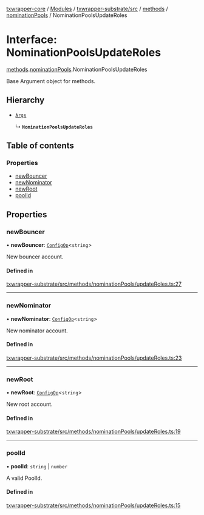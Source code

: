 [txwrapper-core](../README.md) / [Modules](../modules.md) / [txwrapper-substrate/src](../modules/txwrapper_substrate_src.md) / [methods](../modules/txwrapper_substrate_src.methods.md) / [nominationPools](../modules/txwrapper_substrate_src.methods.nominationPools.md) / NominationPoolsUpdateRoles

# Interface: NominationPoolsUpdateRoles

[methods](../modules/txwrapper_substrate_src.methods.md).[nominationPools](../modules/txwrapper_substrate_src.methods.nominationPools.md).NominationPoolsUpdateRoles

Base Argument object for methods.

## Hierarchy

- [`Args`](../modules/txwrapper_core_src.md#args)

  ↳ **`NominationPoolsUpdateRoles`**

## Table of contents

### Properties

- [newBouncer](txwrapper_substrate_src.methods.nominationPools.NominationPoolsUpdateRoles.md#newbouncer)
- [newNominator](txwrapper_substrate_src.methods.nominationPools.NominationPoolsUpdateRoles.md#newnominator)
- [newRoot](txwrapper_substrate_src.methods.nominationPools.NominationPoolsUpdateRoles.md#newroot)
- [poolId](txwrapper_substrate_src.methods.nominationPools.NominationPoolsUpdateRoles.md#poolid)

## Properties

### newBouncer

• **newBouncer**: [`ConfigOp`](../modules/txwrapper_substrate_src.methods.nominationPools.md#configop)\<`string`\>

New bouncer account.

#### Defined in

[txwrapper-substrate/src/methods/nominationPools/updateRoles.ts:27](https://github.com/paritytech/txwrapper-core/blob/fe8eeb2/packages/txwrapper-substrate/src/methods/nominationPools/updateRoles.ts#L27)

___

### newNominator

• **newNominator**: [`ConfigOp`](../modules/txwrapper_substrate_src.methods.nominationPools.md#configop)\<`string`\>

New nominator account.

#### Defined in

[txwrapper-substrate/src/methods/nominationPools/updateRoles.ts:23](https://github.com/paritytech/txwrapper-core/blob/fe8eeb2/packages/txwrapper-substrate/src/methods/nominationPools/updateRoles.ts#L23)

___

### newRoot

• **newRoot**: [`ConfigOp`](../modules/txwrapper_substrate_src.methods.nominationPools.md#configop)\<`string`\>

New root account.

#### Defined in

[txwrapper-substrate/src/methods/nominationPools/updateRoles.ts:19](https://github.com/paritytech/txwrapper-core/blob/fe8eeb2/packages/txwrapper-substrate/src/methods/nominationPools/updateRoles.ts#L19)

___

### poolId

• **poolId**: `string` \| `number`

A valid PoolId.

#### Defined in

[txwrapper-substrate/src/methods/nominationPools/updateRoles.ts:15](https://github.com/paritytech/txwrapper-core/blob/fe8eeb2/packages/txwrapper-substrate/src/methods/nominationPools/updateRoles.ts#L15)
